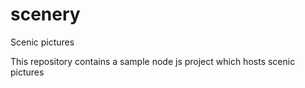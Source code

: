# scenery
Scenic pictures

This repository contains a sample node js project which hosts scenic pictures
